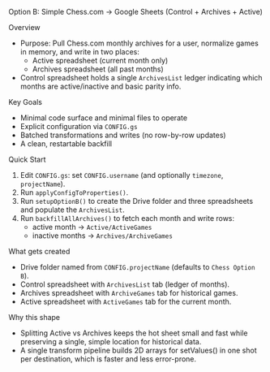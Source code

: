 Option B: Simple Chess.com → Google Sheets (Control + Archives + Active)

Overview
- Purpose: Pull Chess.com monthly archives for a user, normalize games in memory, and write in two places:
  - Active spreadsheet (current month only)
  - Archives spreadsheet (all past months)
- Control spreadsheet holds a single `ArchivesList` ledger indicating which months are active/inactive and basic parity info.

Key Goals
- Minimal code surface and minimal files to operate
- Explicit configuration via `CONFIG.gs`
- Batched transformations and writes (no row-by-row updates)
- A clean, restartable backfill

Quick Start
1) Edit `CONFIG.gs`: set `CONFIG.username` (and optionally `timezone`, `projectName`).
2) Run `applyConfigToProperties()`.
3) Run `setupOptionB()` to create the Drive folder and three spreadsheets and populate the `ArchivesList`.
4) Run `backfillAllArchives()` to fetch each month and write rows:
   - active month → `Active/ActiveGames`
   - inactive months → `Archives/ArchiveGames`

What gets created
- Drive folder named from `CONFIG.projectName` (defaults to `Chess Option B`).
- Control spreadsheet with `ArchivesList` tab (ledger of months).
- Archives spreadsheet with `ArchiveGames` tab for historical games.
- Active spreadsheet with `ActiveGames` tab for the current month.

Why this shape
- Splitting Active vs Archives keeps the hot sheet small and fast while preserving a single, simple location for historical data.
- A single transform pipeline builds 2D arrays for setValues() in one shot per destination, which is faster and less error-prone.

